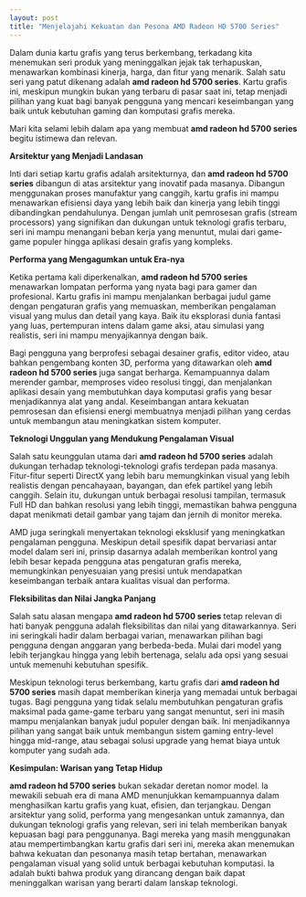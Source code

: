 ```yaml
---
layout: post
title: "Menjelajahi Kekuatan dan Pesona AMD Radeon HD 5700 Series"
---
```


Dalam dunia kartu grafis yang terus berkembang, terkadang kita menemukan seri produk yang meninggalkan jejak tak terhapuskan, menawarkan kombinasi kinerja, harga, dan fitur yang menarik. Salah satu seri yang patut dikenang adalah **amd radeon hd 5700 series**. Kartu grafis ini, meskipun mungkin bukan yang terbaru di pasar saat ini, tetap menjadi pilihan yang kuat bagi banyak pengguna yang mencari keseimbangan yang baik untuk kebutuhan gaming dan komputasi grafis mereka.

Mari kita selami lebih dalam apa yang membuat **amd radeon hd 5700 series** begitu istimewa dan relevan.

**Arsitektur yang Menjadi Landasan**

Inti dari setiap kartu grafis adalah arsitekturnya, dan **amd radeon hd 5700 series** dibangun di atas arsitektur yang inovatif pada masanya. Dibangun menggunakan proses manufaktur yang canggih, kartu grafis ini mampu menawarkan efisiensi daya yang lebih baik dan kinerja yang lebih tinggi dibandingkan pendahulunya. Dengan jumlah unit pemrosesan grafis (stream processors) yang signifikan dan dukungan untuk teknologi grafis terbaru, seri ini mampu menangani beban kerja yang menuntut, mulai dari game-game populer hingga aplikasi desain grafis yang kompleks.

**Performa yang Mengagumkan untuk Era-nya**

Ketika pertama kali diperkenalkan, **amd radeon hd 5700 series** menawarkan lompatan performa yang nyata bagi para gamer dan profesional. Kartu grafis ini mampu menjalankan berbagai judul game dengan pengaturan grafis yang memuaskan, memberikan pengalaman visual yang mulus dan detail yang kaya. Baik itu eksplorasi dunia fantasi yang luas, pertempuran intens dalam game aksi, atau simulasi yang realistis, seri ini mampu menyajikannya dengan baik.

Bagi pengguna yang berprofesi sebagai desainer grafis, editor video, atau bahkan pengembang konten 3D, performa yang ditawarkan oleh **amd radeon hd 5700 series** juga sangat berharga. Kemampuannya dalam merender gambar, memproses video resolusi tinggi, dan menjalankan aplikasi desain yang membutuhkan daya komputasi grafis yang besar menjadikannya alat yang andal. Keseimbangan antara kekuatan pemrosesan dan efisiensi energi membuatnya menjadi pilihan yang cerdas untuk membangun atau meningkatkan sistem komputer.

**Teknologi Unggulan yang Mendukung Pengalaman Visual**

Salah satu keunggulan utama dari **amd radeon hd 5700 series** adalah dukungan terhadap teknologi-teknologi grafis terdepan pada masanya. Fitur-fitur seperti DirectX yang lebih baru memungkinkan visual yang lebih realistis dengan pencahayaan, bayangan, dan efek partikel yang lebih canggih. Selain itu, dukungan untuk berbagai resolusi tampilan, termasuk Full HD dan bahkan resolusi yang lebih tinggi, memastikan bahwa pengguna dapat menikmati detail gambar yang tajam dan jernih di monitor mereka.

AMD juga seringkali menyertakan teknologi eksklusif yang meningkatkan pengalaman pengguna. Meskipun detail spesifik dapat bervariasi antar model dalam seri ini, prinsip dasarnya adalah memberikan kontrol yang lebih besar kepada pengguna atas pengaturan grafis mereka, memungkinkan penyesuaian yang presisi untuk mendapatkan keseimbangan terbaik antara kualitas visual dan performa.

**Fleksibilitas dan Nilai Jangka Panjang**

Salah satu alasan mengapa **amd radeon hd 5700 series** tetap relevan di hati banyak pengguna adalah fleksibilitas dan nilai yang ditawarkannya. Seri ini seringkali hadir dalam berbagai varian, menawarkan pilihan bagi pengguna dengan anggaran yang berbeda-beda. Mulai dari model yang lebih terjangkau hingga yang lebih bertenaga, selalu ada opsi yang sesuai untuk memenuhi kebutuhan spesifik.

Meskipun teknologi terus berkembang, kartu grafis dari **amd radeon hd 5700 series** masih dapat memberikan kinerja yang memadai untuk berbagai tugas. Bagi pengguna yang tidak selalu membutuhkan pengaturan grafis maksimal pada game-game terbaru yang sangat menuntut, seri ini masih mampu menjalankan banyak judul populer dengan baik. Ini menjadikannya pilihan yang sangat baik untuk membangun sistem gaming entry-level hingga mid-range, atau sebagai solusi upgrade yang hemat biaya untuk komputer yang sudah ada.

**Kesimpulan: Warisan yang Tetap Hidup**

**amd radeon hd 5700 series** bukan sekadar deretan nomor model. Ia mewakili sebuah era di mana AMD menunjukkan kemampuannya dalam menghasilkan kartu grafis yang kuat, efisien, dan terjangkau. Dengan arsitektur yang solid, performa yang mengesankan untuk zamannya, dan dukungan teknologi grafis yang relevan, seri ini telah memberikan banyak kepuasan bagi para penggunanya. Bagi mereka yang masih menggunakan atau mempertimbangkan kartu grafis dari seri ini, mereka akan menemukan bahwa kekuatan dan pesonanya masih tetap bertahan, menawarkan pengalaman visual yang solid untuk berbagai kebutuhan komputasi. Ia adalah bukti bahwa produk yang dirancang dengan baik dapat meninggalkan warisan yang berarti dalam lanskap teknologi.

